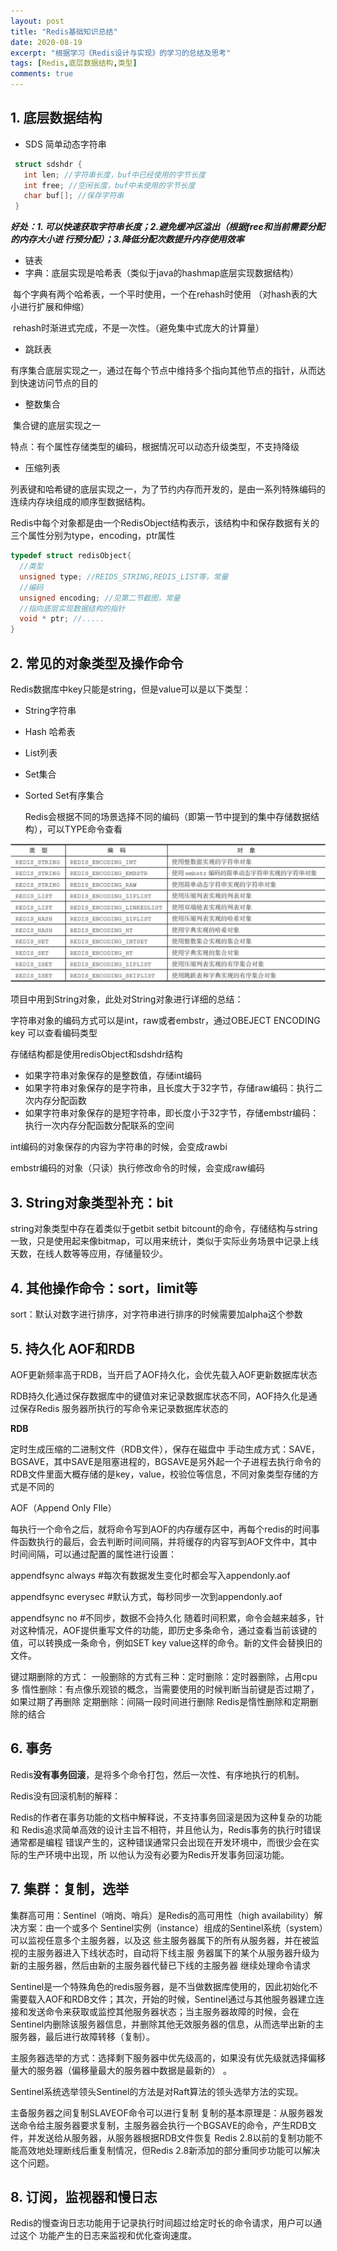 ```yaml
---
layout: post
title: "Redis基础知识总结"
date: 2020-08-19
excerpt: "根据学习《Redis设计与实现》的学习的总结及思考"
tags: [Redis,底层数据结构,类型]
comments: true
---
```



## 1. 底层数据结构

-   SDS 简单动态字符串

  ```c
   struct sdshdr {
     int len; //字符串长度，buf中已经使用的字节长度
     int free; //空闲长度，buf中未使用的字节长度
     char buf[]; //保存字符串
   }
  ```
  
  

   ***好处：1. 可以快速获取字符串长度；2.避免缓冲区溢出（根据free和当前需要分配的内存大小进 行预分配）；3.降低分配次数提升内存使用效率***



-  链表
- 字典：底层实现是哈希表（类似于java的hashmap底层实现数据结构）

​     每个字典有两个哈希表，一个平时使用，一个在rehash时使用 （对hash表的大小进行扩展和伸缩）

​     rehash时渐进式完成，不是一次性。（避免集中式庞大的计算量）

- 跳跃表

​     有序集合底层实现之一，通过在每个节点中维持多个指向其他节点的指针，从而达到快速访问节点的目的

- 整数集合

​     集合键的底层实现之一

​     特点：有个属性存储类型的编码，根据情况可以动态升级类型，不支持降级

- 压缩列表

​     列表键和哈希键的底层实现之一，为了节约内存而开发的，是由一系列特殊编码的连续内存块组成的顺序型数据结构。



Redis中每个对象都是由一个RedisObject结构表示，该结构中和保存数据有关的三个属性分别为type，encoding，ptr属性

```c
typedef struct redisObject{
  //类型
  unsigned type; //REIDS_STRING,REDIS_LIST等，常量
  //编码
  unsigned encoding; //见第二节截图，常量
  //指向底层实现数据结构的指针
  void * ptr; //.....
}
```

 

## 2. 常见的对象类型及操作命令

  Redis数据库中key只能是string，但是value可以是以下类型：

- String字符串
- Hash 哈希表
- List列表
- Set集合
- Sorted Set有序集合

  Redis会根据不同的场景选择不同的编码（即第一节中提到的集中存储数据结构），可以TYPE命令查看

![img](../images/20200819-redis-data.png)



项目中用到String对象，此处对String对象进行详细的总结：

字符串对象的编码方式可以是int，raw或者embstr，通过OBEJECT ENCODING key 可以查看编码类型



 存储结构都是使用redisObject和sdshdr结构

  -  如果字符串对象保存的是整数值，存储int编码
  -  如果字符串对象保存的是字符串，且长度大于32字节，存储raw编码：执行二次内存分配函数
  -  如果字符串对象保存的是短字符串，即长度小于32字节，存储embstr编码：执行一次内存分配函数分配联系的空间

    

int编码的对象保存的内容为字符串的时候，会变成rawbi

embstr编码的对象（只读）执行修改命令的时候，会变成raw编码



## 3. String对象类型补充：bit

 string对象类型中存在着类似于getbit setbit bitcount的命令，存储结构与string一致，只是使用起来像bitmap，可以用来统计，类似于实际业务场景中记录上线天数，在线人数等等应用，存储量较少。

 

## 4. 其他操作命令：sort，limit等

 sort：默认对数字进行排序，对字符串进行排序的时候需要加alpha这个参数

  

## 5. 持久化 AOF和RDB

AOF更新频率高于RDB，当开启了AOF持久化，会优先载入AOF更新数据库状态

RDB持久化通过保存数据库中的键值对来记录数据库状态不同，AOF持久化是通过保存Redis 服务器所执行的写命令来记录数据库状态的  

**RDB** 

定时生成压缩的二进制文件（RDB文件），保存在磁盘中 手动生成方式：SAVE，BGSAVE，其中SAVE是阻塞进程的，BGSAVE是另外起一个子进程去执行命令的 RDB文件里面大概存储的是key，value，校验位等信息，不同对象类型存储的方式是不同的 

 AOF（Append Only FIle） 

每执行一个命令之后，就将命令写到AOF的内存缓存区中，再每个redis的时间事件函数执行的最后，会去判断时间间隔，并将缓存的内容写到AOF文件中，其中时间间隔，可以通过配置的属性进行设置： 

appendfsync always #每次有数据发生变化时都会写入appendonly.aof 

appendfsync everysec #默认方式，每秒同步一次到appendonly.aof 

appendfsync no #不同步，数据不会持久化 随着时间积累，命令会越来越多，针对这种情况，AOF提供重写文件的功能，即历史多条命令，通过查看当前该键的值，可以转换成一条命令，例如SET key value这样的命令。新的文件会替换旧的文件。  

键过期删除的方式： 一般删除的方式有三种：定时删除：定时器删除，占用cpu多 惰性删除：有点像乐观锁的概念，当需要使用的时候判断当前键是否过期了，如果过期了再删除 定期删除：间隔一段时间进行删除 Redis是惰性删除和定期删除的结合



## 6. 事务

Redis**没有事务回滚**，是将多个命令打包，然后一次性、有序地执行的机制。 

Redis没有回滚机制的解释：

Redis的作者在事务功能的文档中解释说，不支持事务回滚是因为这种复杂的功能和 Redis追求简单高效的设计主旨不相符，并且他认为，Redis事务的执行时错误通常都是编程 错误产生的，这种错误通常只会出现在开发环境中，而很少会在实际的生产环境中出现，所 以他认为没有必要为Redis开发事务回滚功能。



## 7. 集群：复制，选举

集群高可用：Sentinel（哨岗、哨兵）是Redis的高可用性（high availability）解决方案：由一个或多个 Sentinel实例（instance）组成的Sentinel系统（system）可以监视任意多个主服务器，以及这 些主服务器属下的所有从服务器，并在被监视的主服务器进入下线状态时，自动将下线主服 务器属下的某个从服务器升级为新的主服务器，然后由新的主服务器代替已下线的主服务器 继续处理命令请求

Sentinel是一个特殊角色的redis服务器，是不当做数据库使用的，因此初始化不需要载入AOF和RDB文件；其次，开始的时候，Sentinel通过与其他服务器建立连接和发送命令来获取或监控其他服务器状态；当主服务器故障的时候，会在Sentinel内删除该服务器信息，并删除其他无效服务器的信息，从而选举出新的主服务器，最后进行故障转移（复制）。 

主服务器选举的方式：选择剩下服务器中优先级高的，如果没有优先级就选择偏移量大的服务器（偏移量最大的服务器中数据是最新的） 。

Sentinel系统选举领头Sentinel的方法是对Raft算法的领头选举方法的实现。

主备服务器之间复制SLAVEOF命令可以进行复制 复制的基本原理是：从服务器发送命令给主服务器要求复制，主服务器会执行一个BGSAVE的命令，产生RDB文件，并发送给从服务器，从服务器根据RDB文件恢复 Redis 2.8以前的复制功能不能高效地处理断线后重复制情况，但Redis 2.8新添加的部分重同步功能可以解决这个问题。



## 8. 订阅，监视器和慢日志

Redis的慢查询日志功能用于记录执行时间超过给定时长的命令请求，用户可以通过这个 功能产生的日志来监视和优化查询速度。